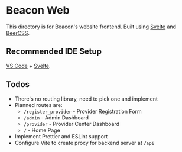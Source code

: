 # Beacon Web

This directory is for Beacon's website frontend. Built using [Svelte](https://svelte.dev/) and [BeerCSS](https://www.beercss.com/).

## Recommended IDE Setup

[VS Code](https://code.visualstudio.com/) + [Svelte](https://marketplace.visualstudio.com/items?itemName=svelte.svelte-vscode).

## Todos

- There's no routing library, need to pick one and implement
- Planned routes are:
    - `/register_provider` - Provider Registration Form
    - `/admin` - Admin Dashboard
    - `/provider` - Provider Center Dashboard
    - `/` - Home Page
- Implement Prettier and ESLint support
- Configure Vite to create proxy for backend server at `/api`
